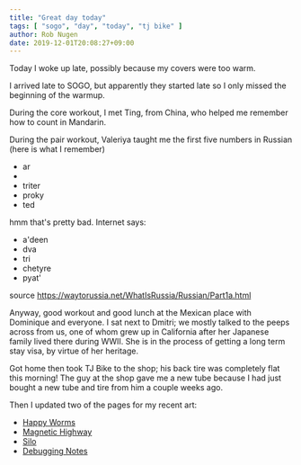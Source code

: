 ```yaml
---
title: "Great day today"
tags: [ "sogo", "day", "today", "tj bike" ]
author: Rob Nugen
date: 2019-12-01T20:08:27+09:00
---
```


Today I woke up late, possibly because my covers were too warm.

I arrived late to SOGO, but apparently they started late so I only
missed the beginning of the warmup.

During the core workout, I met Ting, from China, who helped me
remember how to count in Mandarin.

During the pair workout, Valeriya taught me the first five numbers in
Russian  (here is what I remember)

* ar
*
* triter
* proky
* ted

hmm that's pretty bad.  Internet says:

* a'deen
* dva
* tri
* chetyre
* pyat'

source https://waytorussia.net/WhatIsRussia/Russian/Part1a.html

Anyway, good workout and good lunch at the Mexican place with
Dominique and everyone.  I sat next to Dmitri; we mostly talked to the
peeps across from us, one of whom grew up in California after her
Japanese family lived there during WWII.  She is in the process of
getting a long term stay visa, by virtue of her heritage.

Got home then took TJ Bike to the shop; his back tire was completely
flat this morning!  The guy at the shop gave me a new tube because I
had just bought a new tube and tire from him a couple weeks ago.

Then I updated two of the pages for my recent art:

* [Happy Worms](https://art.robnugen.com/hw19)
* [Magnetic Highway](https://art.robnugen.com/mh19)
* [Silo](https://art.robnugen.com/a)
* [Debugging Notes](https://art.robnugen.com/DN)
